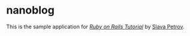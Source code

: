 # nanoblog
This is the sample application for [*Ruby on Rails Tutorial*](http://railstutorial.org/) by [Slava Petrov](https://github.com/cunctat0r).